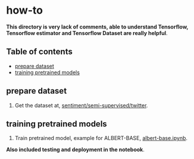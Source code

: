 # how-to

**This directory is very lack of comments, able to understand Tensorflow, Tensorflow estimator and Tensorflow Dataset are really helpful**.

## Table of contents
  * [prepare dataset](#prepare-dataset)
  * [training pretrained models](#training-pretrained-models)

## prepare dataset

1. Get the dataset at, [sentiment/semi-supervised/twitter](https://github.com/huseinzol05/Malay-Dataset/tree/master/sentiment/semi-supervised/twitter).

## training pretrained models

1. Train pretrained model, example for ALBERT-BASE, [albert-base.ipynb](albert-base.ipynb).

**Also included testing and deployment in the notebook**.